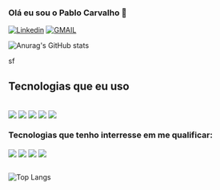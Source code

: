 
### Olá eu sou o Pablo Carvalho 🦇

[![Linkedin](https://img.shields.io/badge/LinkedIn-0077B5?style=for-the-badge&logo=linkedin&logoColor=white)](https://www.linkedin.com/in/pablo-carvalho-140255260/)
[![GMAIL](https://img.shields.io/badge/Gmail-D14836?style=for-the-badge&logo=gmail&logoColor=white)](mailto:devpablocarvalho@gmail.com)

![Anurag's GitHub stats](https://github-readme-stats.vercel.app/api?username=PabloCsDev&show_icons=true&theme=tokyonight&hide_rank=true)


sf

## Tecnologias que eu uso

<div style="dispaly: inline_block"><br/>
    <img align="center" all="JavaScript" src="https://img.shields.io/badge/JavaScript-F7DF1E?style=for-the-badge&logo=javascript&logoColor=black"/>
    <img align="center" all="HTML5" src="https://img.shields.io/badge/HTML5-E34F26?style=for-the-badge&logo=html5&logoColor=white"/>
    <img align="center" all="CSS3" src="https://img.shields.io/badge/CSS3-1572B6?style=for-the-badge&logo=css3&logoColor=white"/>
      <img align="center" all="LINUX" src="https://img.shields.io/badge/Linux-FCC624?style=for-the-badge&logo=linux&logoColor=black"/>
      <img align="center" all="GIT" src="https://img.shields.io/badge/GIT-E44C30?style=for-the-badge&logo=git&logoColor=white"/>

### Tecnologias que tenho interresse em me qualificar:
<img align="center" all="ANGULAR" src="https://img.shields.io/badge/Angular-DD0031?style=for-the-badge&logo=angular&logoColor=white"/>
<img align="center" all="REACT" src="https://img.shields.io/badge/React-20232A?style=for-the-badge&logo=react&logoColor=61DAFB"/>
<img align="center" all="JAVA" src="https://img.shields.io/badge/Java-ED8B00?style=for-the-badge&logo=openjdk&logoColor=white"/>
<img align="center" all="KOTLIN" src="https://img.shields.io/badge/Kotlin-0095D5?&style=for-the-badge&logo=kotlin&logoColor=white"/>
</div><br/>

![Top Langs](https://github-readme-stats.vercel.app/api/top-langs/?username=PabloCsDev&theme=blue-green)

